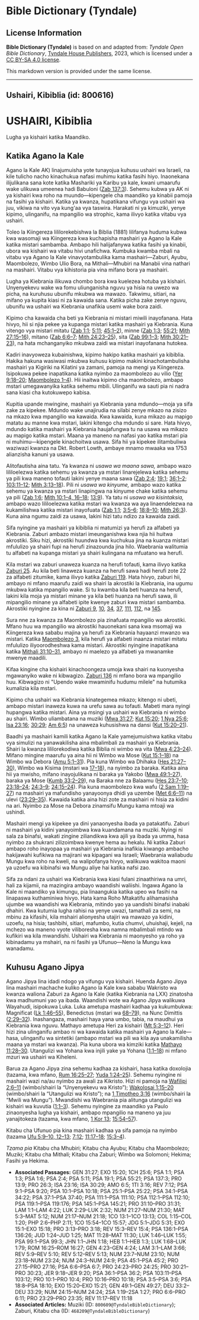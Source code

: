 # Bible Dictionary (Tyndale)

## License Information

**Bible Dictionary (Tyndale)** is based on and adapted from: _Tyndale Open Bible Dictionary_, [Tyndale House Publishers](https://tyndaleopenresources.com/), 2023, which is licensed under a [CC BY-SA 4.0 license](https://creativecommons.org/licenses/by-sa/4.0/legalcode.en).

This markdown version is provided under the same license.



--------------------------------

## Ushairi, Kibiblia (id: 800616)

USHAIRI, Kibiblia
=================

Lugha ya kishairi katika Maandiko.

Katika Agano la Kale
--------------------

Agano la Kale AK) linajumuisha yote tunayojua kuhusu ushairi wa Israeli, na kile tulicho nacho kinachukua nafasi muhimu katika fasihi hiyo. Inaonekana ilijulikana sana kote katika Mashariki ya Karibu ya kale, kwani umaarufu wake ulikuwa umeenea hadi Babuloni ([Zab 137:3](https://ref.ly/Ps137:3)). Sehemu kubwa ya AK ni ya kishairi kwa roho na muundo—kipengele cha maandiko ya kinabii pamoja na fasihi ya kishairi. Katika ya kwanza, hupatikana vifungu vya ushairi wa juu, vikiwa na vito vya kung'aa vya taswira. Harakati ni ya kimuziki, yenye kipimo, ulinganifu, na mpangilio wa strophic, kama ilivyo katika vitabu vya ushairi.

Toleo la Kiingereza lililorekebishwa la Biblia (1881\) lilifanya huduma kubwa kwa wasomaji wa Kiingereza kwa kuchapisha mashairi ya Agano la Kale katika mistari sambamba. Ambapo hili halijafanywa katika fasihi ya kinabii, ubora wa kishairi wa vitabu hivi unafichwa. Kumbuka kwamba mbali na vitabu vya Agano la Kale vinavyotambulika kama mashairi—Zaburi, Ayubu, Maombolezo, Wimbo Ulio Bora, na Mithali—Mhubiri na Manabii vina nathari na mashairi. Vitabu vya kihistoria pia vina mifano bora ya mashairi.

Lugha ya Kiebrania ilikuwa chombo bora kwa kuelezea hotuba ya kishairi. Unyenyekevu wake wa fomu uliunganisha nguvu ya hisia na uwezo wa picha, na kuruhusu ubunifu mkubwa wa mawazo. Takwimu, sitiari, na mifano ya kupita kiasi ni za kawaida sana. Katika picha zake zenye nguvu, ubunifu wa ushairi wa Kiebrania unafikia usemi wake bora zaidi.

Kipimo cha kawaida cha beti ya Kiebrania ni mistari miwili inayofanana. Hata hivyo, hii si njia pekee ya kupanga mistari katika mashairi ya Kiebrania. Kuna vitengo vya mistari mitatu ([Zab 1:1](https://ref.ly/Ps1:1); [5:11](https://ref.ly/Ps5:11); [45:1–2](https://ref.ly/Ps45:1-Ps45:2)), minne ([Zab 1:3](https://ref.ly/Ps1:3); [55:21](https://ref.ly/Ps55:21); [Mith 27:15–16](https://ref.ly/Prov27:15-Prov27:16)), mitano ([Zab 6:6–7](https://ref.ly/Ps6:6-Ps6:7); [Mith 24:23–25](https://ref.ly/Prov24:23-Prov24:25)), sita ([Zab 99:1–3](https://ref.ly/Ps99:1-Ps99:3); [Mith 30:21–23](https://ref.ly/Prov30:21-Prov30:23)), na hata mchanganyiko mkubwa zaidi wa mistari inayofanana hutokea.

Kadiri inavyoweza kubainishwa, kipimo hakipo katika mashairi ya kibiblia. Hakika hakuna wasiwasi mkubwa kuhusu kipimo makini kinachotambulisha mashairi ya Kigiriki na Kilatini ya zamani, pamoja na mengi ya Kiingereza. Isipokuwa pekee inapatikana katika nyimbo za maombolezo au vilio ([Yer 9:18–20](https://ref.ly/Jer9:18-Jer9:20); [Maombolezo 1–4](https://ref.ly/Lam1:1-Lam4:22)). Hii inaitwa kipimo cha maombolezo, ambapo mstari umegawanyika katika sehemu mbili. Ulinganifu wa sauti pia ni nadra sana kiasi cha kutokuwepo kabisa.

Kupitia upande mwingine, mashairi ya Kiebrania yana mdundo—moja ya sifa zake za kipekee. Mdundo wake unajirudia na silabi zenye mkazo na zisizo na mkazo kwa mpangilio wa kawaida. Kwa kawaida, kuna mikazo au mapigo matatu au manne kwa mstari, lakini kitengo cha mdundo si sare. Hata hivyo, mdundo katika mashairi ya Kiebrania haujafungwa tu na usawa wa mikazo au mapigo katika mstari. Maana ya maneno na nafasi yao katika mstari pia ni muhimu—kipengele kinachoitwa usawa. Sifa hii ya kipekee ilitambuliwa waziwazi kwanza na Dkt. Robert Lowth, ambaye mnamo mwaaka wa 1753 alianzisha kanuni ya usawa.

Alitofautisha aina tatu. Ya kwanza ni *usawa wa maana sawa,* ambapo wazo lililoelezwa katika sehemu ya kwanza ya mstari linarejelewa katika sehemu ya pili kwa maneno tofauti lakini yenye maana sawa ([Zab 2:4](https://ref.ly/Ps2:4); [19:1](https://ref.ly/Ps19:1); [36:1–2](https://ref.ly/Ps36:1-Ps36:2); [103:11–12](https://ref.ly/Ps103:11-Ps103:12); [Mith 3:13–18](https://ref.ly/Prov3:13-Prov3:18)). Pili ni *usawa wa kinyume,* ambapo wazo katika sehemu ya kwanza ya mstari linapingwa na kinyume chake katika sehemu ya pili ([Zab 1:6](https://ref.ly/Ps1:6); [Mith 10:1–4, 16–18](https://ref.ly/Prov10:1-Prov10:4,Prov10:16-Prov10:18); [13:9](https://ref.ly/Prov13:9)). Ya tatu ni *usawa wa kisintaksia,* ambapo wazo lililoelezwa katika mstari wa kwanza wa aya linaendelezwa na kukamilishwa katika mistari inayofuata ([Zab 1:1](https://ref.ly/Ps1:1); [3:5–6](https://ref.ly/Ps3:5-Ps3:6); [18:8–10](https://ref.ly/Ps18:8-Ps18:10); [Mith 26:3](https://ref.ly/Prov26:3)). Kuna aina ngumu zaidi za usawa, lakini hizi tatu ndizo za kawaida zaidi.

Sifa nyingine ya mashairi ya kibiblia ni matumizi ya herufi za alfabeti ya Kiebrania. Zaburi ambazo mistari imeunganishwa kwa njia hii huitwa akrostiki. Siku hizi, akrostiki huundwa kwa kuchukua jina na kuanza mistari mfululizo ya shairi fupi na herufi zinazounda jina hilo. Waebrania walitumia tu alfabeti na kupanga mistari ya shairi kulingana na mfuatano wa herufi.

Kila mstari wa zaburi unaweza kuanza na herufi tofauti, kama ilivyo katika [Zaburi 25](https://ref.ly/Ps25:1-Ps25:22). Au kila beti linaweza kuanza na herufi sawa hadi herufi zote 22 za alfabeti zitumike, kama ilivyo katika [Zaburi 119](https://ref.ly/Ps119:1-Ps119:176). Hata hivyo, zaburi hii, ambayo ni mfano maarufu zaidi wa shairi la akrostiki la Kiebrania, ina ugumu mkubwa katika mpangilio wake. Si tu kwamba kila beti huanza na herufi, lakini kila moja ya mistari minane ya kila beti huanza na herufi sawa, ili mipangilio minane ya alfabeti ipite kwenye zaburi kwa mistari sambamba. Akrostiki nyingine za kina ni [Zaburi 9](https://ref.ly/Ps9:1-Ps9:20), [10](https://ref.ly/Ps10:1-Ps10:18), [34](https://ref.ly/Ps34:1-Ps34:22), [37](https://ref.ly/Ps37:1-Ps37:40), [111](https://ref.ly/Ps111:1-Ps111:10), [112](https://ref.ly/Ps112:1-Ps112:10), na [145](https://ref.ly/Ps145:1-Ps145:21).

Sura nne za kwanza za Maombolezo pia zinafuata mpangilio wa akrostiki. Mfano huu wa mpangilio wa akrostiki hauonekani sana kwa msomaji wa Kiingereza kwa sababu majina ya herufi za Kiebrania hayaanzi mwanzo wa mistari. Katika [Maombolezo 3](https://ref.ly/Lam3:1-Lam3:66), kila herufi ya alfabeti inaanza mistari mitatu mfululizo iliyoorodheshwa kama mistari. Akrostiki nyingine inapatikana katika [Mithali 31:10–31](https://ref.ly/Prov31:10-Prov31:31), ambayo ni maelezo ya alfabeti ya mwanamke mwenye maadili.

Kifaa kingine cha kishairi kinachoongeza umoja kwa shairi na kuonyesha mgawanyiko wake ni kibwagizo. [Zaburi 136](https://ref.ly/Ps136:1-Ps136:26) ni mfano bora wa mpangilio huu. Kibwagizo ni "Upendo wake mwaminifu hudumu milele" na hutumika kumalizia kila mstari.

Kipimo cha ushairi wa Kiebrania kinategemea mkazo; kitengo ni ubeti, ambapo mistari inaweza kuwa na urefu sawa au tofauti. Mabeti mara nyingi hupangwa katika mistari. Aina ya msingi ya ushairi wa Kiebrania ni wimbo au shairi. Wimbo uliambatana na muziki ([Mwa 31:27](https://ref.ly/Gen31:27); [Kut 15:20](https://ref.ly/Exod15:20); [1 Nya 25:6](https://ref.ly/1Chr25:6); [Isa 23:16](https://ref.ly/Isa23:16); [30:29](https://ref.ly/Isa30:29); [Am 6:5](https://ref.ly/Amos6:5)) na unaweza kuhusishwa na dansi ([Kut 15:20–21](https://ref.ly/Exod15:20-Exod15:21)).

Baadhi ya mashairi kamili katika Agano la Kale yamejumuishwa katika vitabu vya simulizi na yanawakilisha aina mbalimbali za mashairi ya Kiebrania. Shairi la kwanza lililorekodiwa katika Biblia ni wimbo wa vita ([Mwa 4:23–24](https://ref.ly/Gen4:23-Gen4:24)). Mifano mingine maarufu ya aina hii ni Wimbo wa Mose ([Kut 15:1–18](https://ref.ly/Exod15:1-Exod15:18)) na Wimbo wa Debora ([Amu 5:1–31](https://ref.ly/Judg5:1-Judg5:31)). Pia kuna Wimbo wa Dhihaka ([Hes 21:27–30](https://ref.ly/Num21:27-Num21:30)), Wimbo wa Kisima (mstari wa [17–18](https://ref.ly/Num21:17-Num21:18)), na nyimbo za baraka. Katika aina hii ya mwisho, mifano inayojulikana ni baraka ya Yakobo ([Mwa 49:1–27](https://ref.ly/Gen49:1-Gen49:27)), baraka ya Mose ([Kumb 33:2–29](https://ref.ly/Deut33:2-Deut33:29)), na Baraka nne za Balaamu ([Hes 23:7–10](https://ref.ly/Num23:7-Num23:10); [23:18–24](https://ref.ly/Num23:18-Num23:24); [24:3–9](https://ref.ly/Num24:3-Num24:9); [24:15–24](https://ref.ly/Num24:15-Num24:24)). Pia kuna maombolezo kwa wafu ([2 Sam 1:19–27](https://ref.ly/2Sam1:19-2Sam1:27)) na mashairi ya mafundisho yanayoonya dhidi ya uzembe ([Met 6:6–11](https://ref.ly/Prov6:6-Prov6:11)) na ulevi ([23:29–35](https://ref.ly/Prov23:29-Prov23:35)). Kawaida katika aina hizi zote za mashairi ni hisia za kidini na ari. Nyimbo za Mose na Debora zinamsifu Mungu kama mtoaji wa ushindi.

Mashairi mengi ya kipekee ya dini yanaonyesha ibada ya patakatifu. Zaburi ni mashairi ya kidini yanayoimbwa kwa kuandamana na muziki. Nyingi ni sala za binafsi, wakati zingine ziliandikwa kwa ajili ya ibada ya umma, hasa nyimbo za shukrani zilizoimbwa kwenye hema au hekalu. Ni katika Zaburi ambapo roho inayopaa ya mashairi ya Kiebrania inafikia kiwango ambacho hakijawahi kufikiwa na majirani wa kipagani wa Israeli; Waebrania waliabudu Mungu kwa roho na kweli, na walipofanya hivyo, walikuwa wakitoa maoni ya uzoefu wa kibinafsi wa Mungu aliye hai katika nafsi zao.

Sifa za ndani za ushairi wa Kiebrania kwa kiasi fulani zinaathiriwa na umri, hali za kijamii, na mazingira ambayo waandishi waliishi. Ingawa Agano la Kale ni maandiko ya kimungu, pia linaangukia katika upeo wa fasihi na linapaswa kuthaminiwa hivyo. Hata kama Roho Mtakatifu alihamasisha ujumbe wa waandishi wa Kiebrania, mitindo yao ya uandishi binafsi inabaki dhahiri. Kwa kutumia lugha rahisi na yenye uwazi, tamathali za semi, na mbinu za kifasihi, kila mshairi alionyesha utajiri wa mawazo ya kidini, uzoefu, na hisia; tashbihi, sitiari, mafumbo, kutia chumvi, uhuishaji, kejeli, na mchezo wa maneno vyote viliboresha kwa namna mbalimbali mtindo wa kufikiri wa kila mwandishi. Ushairi wa Kiebrania ni maonyesho ya roho ya kibinadamu ya mshairi, na ni fasihi ya Ufunuo—Neno la Mungu kwa wanadamu.

Kuhusu Agano Jipya
------------------

Agano Jipya lina idadi ndogo ya vifungu vya kishairi. Huenda Agano Jipya lina mashairi machache kuliko Agano la Kale kwa sababu Wakristo wa kwanza waliona Zaburi za Agano la Kale (katika Kiebrania na LXX) zinatosha kwa madhumuni yao ya ibada. Waandishi wote wa Agano Jipya walikuwa Wayahudi, isipokuwa Luka. Luka ametupa mashairi kadhaa ya kukumbukwa: Magnificat ([Lk 1:46–55](https://ref.ly/Luke1:46-Luke1:55)), Benedictus (mstari wa [68–79](https://ref.ly/Luke1:68-Luke1:79)), na Nunc Dimittis ([2:29–32](https://ref.ly/Luke2:29-Luke2:32)). Inashangaza, mashairi haya yana umbo, tabia, na maudhui ya Kiebrania kwa nguvu. Mathayo ametupa Heri za kishairi ([Mt 5:3–12](https://ref.ly/Matt5:3-Matt5:12)). Heri hizi zina ulinganifu ambao ni wa kawaida katika mashairi ya Agano la Kale—hasa, ulinganifu wa sintetiki (ambapo mstari wa pili wa kila aya unakamilisha maana ya mstari wa kwanza). Pia kuna ubora wa kimziki katika [Mathayo 11:28–30](https://ref.ly/Matt11:28-Matt11:30). Utangulizi wa Yohana kwa injili yake ya Yohana ([1:1–18](https://ref.ly/John1:1-John1:18)) ni mfano mzuri wa ushairi wa Kiheleni.

Barua za Agano Jipya zina sehemu kadhaa za kishairi, hasa katika doxolojia (tazama, kwa mfano, [Rum 16:25–27](https://ref.ly/Rom16:25-Rom16:27); [Yuda 1:24–25](https://ref.ly/Jude1:24-Jude1:25)). Sehemu nyingine ni mashairi wazi na/au nyimbo za awali za Kikristo. Hizi ni pamoja na [Wafilipi 2:6–11](https://ref.ly/Phil2:6-Phil2:11) (wimbo/shairi la “Unyenyekevu wa Kristo”); [Wakolosai 1:15–20](https://ref.ly/Col1:15-Col1:20) (wimbo/shairi la “Utangulizi wa Kristo”); na [1 Timotheo 3:16](https://ref.ly/1Tim3:16) (wimbo/shairi la “Mwili wa Mungu”). Mwandishi wa Waebrania pia alitunga utangulizi wa kishairi wa kuvutia ([1:1–3](https://ref.ly/Heb1:1-Heb1:3)). Sehemu nyingine za maandiko ya Paulo zinaonyesha lugha ya kishairi, ambapo mpangilio na maneno ya juu yanajitokeza (tazama, kwa mfano, [1 Kor 13](https://ref.ly/1Cor13:1-1Cor13:13); [15:54–57](https://ref.ly/1Cor15:54-1Cor15:57)).

Kitabu cha Ufunuo pia kina mashairi kadhaa ya sifa pamoja na nyimbo (tazama [Ufu 5:9–10, 12–13](https://ref.ly/Rev5:9-Rev5:10,Rev5:12-Rev5:13); [7:12](https://ref.ly/Rev7:12); [11:17–18](https://ref.ly/Rev11:17-Rev11:18); [15:3–4](https://ref.ly/Rev15:3-Rev15:4)).

*Tzama pia* Kitabu cha Mhubiri; Kitabu cha Ayubu; Kitabu cha Maombolezo; Muziki; Kitabu cha Mithali; Kitabu cha Zaburi; Wimbo wa Solomoni; Hekima; Fasihi ya Hekima.

* **Associated Passages:** GEN 31:27; EXO 15:20; 1CH 25:6; PSA 1:1; PSA 1:3; PSA 1:6; PSA 2:4; PSA 5:11; PSA 19:1; PSA 55:21; PSA 137:3; PRO 13:9; PRO 26:3; ISA 23:16; ISA 30:29; AMO 6:5; 1TI 3:16; REV 7:12; PSA 9:1–PSA 9:20; PSA 10:1–PSA 10:18; PSA 25:1–PSA 25:22; PSA 34:1–PSA 34:22; PSA 37:1–PSA 37:40; PSA 111:1–PSA 111:10; PSA 112:1–PSA 112:10; PSA 119:1–PSA 119:176; PSA 145:1–PSA 145:21; PRO 31:10–PRO 31:31; LAM 1:1–LAM 4:22; LUK 2:29–LUK 2:32; NUM 21:27–NUM 21:30; MAT 5:3–MAT 5:12; NUM 21:17–NUM 21:18; 1CO 13:1–1CO 13:13; COL 1:15–COL 1:20; PHP 2:6–PHP 2:11; 1CO 15:54–1CO 15:57; JDG 5:1–JDG 5:31; EXO 15:1–EXO 15:18; PRO 3:13–PRO 3:18; REV 15:3–REV 15:4; PSA 136:1–PSA 136:26; JUD 1:24–JUD 1:25; MAT 11:28–MAT 11:30; LUK 1:46–LUK 1:55; PSA 99:1–PSA 99:3; JHN 1:1–JHN 1:18; HEB 1:1–HEB 1:3; LUK 1:68–LUK 1:79; ROM 16:25–ROM 16:27; GEN 4:23–GEN 4:24; LAM 3:1–LAM 3:66; REV 5:9–REV 5:10; REV 5:12–REV 5:13; NUM 23:7–NUM 23:10; NUM 23:18–NUM 23:24; NUM 24:3–NUM 24:9; PSA 45:1–PSA 45:2; PRO 27:15–PRO 27:16; PSA 6:6–PSA 6:7; PRO 24:23–PRO 24:25; PRO 30:21–PRO 30:23; JER 9:18–JER 9:20; PSA 36:1–PSA 36:2; PSA 103:11–PSA 103:12; PRO 10:1–PRO 10:4; PRO 10:16–PRO 10:18; PSA 3:5–PSA 3:6; PSA 18:8–PSA 18:10; EXO 15:20–EXO 15:21; GEN 49:1–GEN 49:27; DEU 33:2–DEU 33:29; NUM 24:15–NUM 24:24; 2SA 1:19–2SA 1:27; PRO 6:6–PRO 6:11; PRO 23:29–PRO 23:35; REV 11:17–REV 11:18
* **Associated Articles:** Muziki (ID: `800609@TyndaleBibleDictionary`); Zaburi, Kitabu cha (ID: `468209@TyndaleBibleDictionary`)

